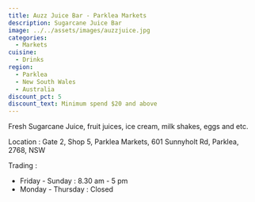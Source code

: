 ```yaml
---
title: Auzz Juice Bar - Parklea Markets
description: Sugarcane Juice Bar
image: ../../assets/images/auzzjuice.jpg
categories:
  - Markets
cuisine:
  - Drinks
region:
  - Parklea
  - New South Wales
  - Australia
discount_pct: 5
discount_text: Minimum spend $20 and above
---
```

Fresh Sugarcane Juice, fruit juices, ice cream, milk shakes, eggs and etc.

Location : Gate 2, Shop 5, Parklea Markets, 601 Sunnyholt Rd, Parklea, 2768, NSW

Trading : 

* Friday - Sunday : 8.30 am - 5 pm
* Monday - Thursday : Closed
